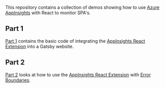 This repository contains a collection of demos showing how to use [Azure AppInsights](https://docs.microsoft.com/en-gb/azure/azure-monitor/app/app-insights-overview?WT.mc_id=reactappinsights-github-aapowell) with React to monitor SPA's.

## Part 1

[Part 1](./AppInsights-Part1) contains the basic code of integrating the [AppInsights React Extension](https://docs.microsoft.com/en-us/azure/azure-monitor/app/javascript?WT.mc_id=reactappinsights-github-aapowell#react-extensions) into a Gatsby website.


## Part 2

[Part 2](./AppInsights-Part2) looks at how to use the [AppInsights React Extension](https://docs.microsoft.com/en-us/azure/azure-monitor/app/javascript?WT.mc_id=reactappinsights-github-aapowell#react-extensions) with [Error Boundaries](https://reactjs.org/docs/error-boundaries.html).
